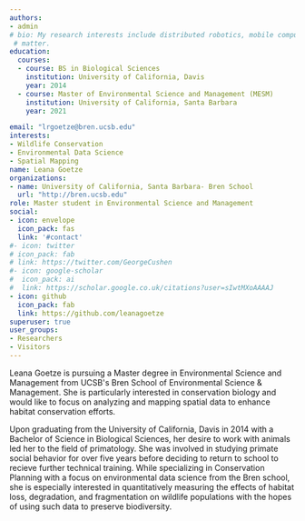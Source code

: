 ```yaml
---
authors:
- admin
# bio: My research interests include distributed robotics, mobile computing and programmable
 # matter.
education:
  courses:
  - course: BS in Biological Sciences
    institution: University of California, Davis
    year: 2014
  - course: Master of Environmental Science and Management (MESM) 
    institution: University of California, Santa Barbara
    year: 2021 

email: "lrgoetze@bren.ucsb.edu"
interests:
- Wildlife Conservation
- Environmental Data Science
- Spatial Mapping
name: Leana Goetze
organizations:
- name: University of California, Santa Barbara- Bren School
  url: "http://bren.ucsb.edu"
role: Master student in Environmental Science and Management
social:
- icon: envelope
  icon_pack: fas
  link: '#contact'
#- icon: twitter
# icon_pack: fab
# link: https://twitter.com/GeorgeCushen
#- icon: google-scholar
#  icon_pack: ai
#  link: https://scholar.google.co.uk/citations?user=sIwtMXoAAAAJ
- icon: github
  icon_pack: fab
  link: https://github.com/leanagoetze
superuser: true
user_groups:
- Researchers
- Visitors
---
```


Leana Goetze is pursuing a Master degree in Environmental Science and Management from UCSB's Bren School of Environmental Science & Management.  She is particularly interested in conservation biology and would like to focus on analyzing and mapping spatial data to enhance habitat conservation efforts. 

Upon graduating from the University of California, Davis in 2014 with a Bachelor of Science in Biological Sciences, her desire to work with animals led her to the field of primatology. She was involved in studying primate social behavior for over five years before deciding to return to school to recieve further technical training. While specializing in Conservation Planning with a focus on environmental data science from the Bren school, she is especially interested in quantitatively measuring the effects of habitat loss, degradation, and fragmentation on wildlife populations with the hopes of using such data to preserve biodiversity.
